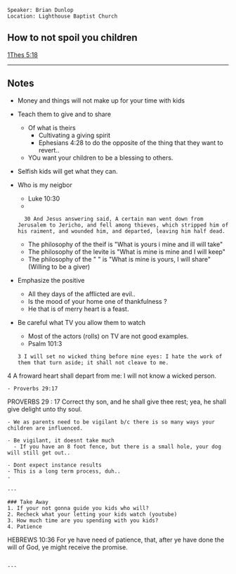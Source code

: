 ```
Speaker: Brian Dunlop
Location: Lighthouse Baptist Church
```

## How to not spoil you children

[1Thes 5:18](http://localhost:8000/bible/1THESSALONIANS/5)

---

## Notes
- Money and things will not make up for your time with kids
- Teach them to give and to share
  - Of what is theirs
    - Cultivating a giving spirit
    - Ephesians 4:28 to do the opposite of the thing that they want to revert..
  - YOu want your children to be a blessing to others.
  
- Selfish kids will get what they can.

- Who is my neigbor
  - Luke 10:30
  - 
  ```
    30 And Jesus answering said, A certain man went down from Jerusalem to Jericho, and fell among thieves, which stripped him of his raiment, and wounded him, and departed, leaving him half dead.
    ```
  - The philosophy of the theif is "What is yours i mine and ill will take"
  - The philosophy of the levite is "What is mine is mine and I will keep"
  - The philosophy of the " " is "What is mine is yours, I will share" (Willing to be a giver)

- Emphasize the positive
  - All they days of the afflicted are evil..
  - Is the mood of your home one of thankfulness ? 
  - He that is of merry heart is a feast.
  
- Be careful what TV you allow them to watch
  - Most of the actors (rolls) on TV are not good examples.
  - Psalm 101:3
  ```
  3 I will set no wicked thing before mine eyes: I hate the work of them that turn aside; it shall not cleave to me.

4 A froward heart shall depart from me: I will not know a wicked person.
  ```
  - Proverbs 29:17
  ```
  PROVERBS 29 : 17
Correct thy son, and he shall give thee rest; yea, he shall give delight unto thy soul.
  ```
  - We as parents need to be vigilant b/c there is so many ways your children are influenced.
  
  - Be vigilant, it doesnt take much
    - If you have an 8 foot fence, but there is a small hole, your dog will still get out..
    
- Dont expect instance results
  - This is a long term process, duh..
  - 
  
---

### Take Away
1. If your not gonna guide you kids who will?
2. Recheck what your letting your kids watch (youtube)
3. How much time are you spending with you kids?
4. Patience

```
HEBREWS 10:36
For ye have need of patience, that, after ye have done the will of God, ye might receive the promise.
```

---
